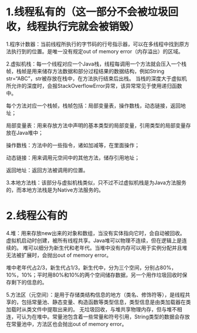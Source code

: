 # 1.线程私有的（这一部分不会被垃圾回收，线程执行完就会被销毁）
1.程序计数器：当前线程所执行的字节码的行号指示器，可以在多线程中找到原方法执行到的位置。是唯一没有规定out of memory error（内存溢出）的区域。

2.虚拟机栈：每一个线程对应一个Java栈，线程每调用一个方法就会压入一个栈帧，栈帧是用来储存方法数据和部分过程结果的数据结构，例如String str=“ABC”，str被存放在栈中，在方法执行结束后出栈。
当栈的深度大于虚拟机所允许的深度时，会报StackOverflowError异常，该异常常见于使用递归函数中。

每个方法对应一个栈帧，栈帧包括：局部变量表，操作数栈，动态链接，返回地址；

局部变量表：用来存放方法中声明的基本类型的局部变量，引用类型的局部变量存放在Java堆中；

操作数栈：方法中的一些指令，诸如加减等，在里面操作；

动态链接：用来调用元空间中的其他方法，储存引用地址；

返回地址：返回方法被调用的位置。

3.本地方法栈：该部分与虚拟机栈类似，只不过不过虚拟机栈是为Java方法服务的，而本地方法栈是为Native方法服务的。

# 2.线程公有的
4.堆：用来存放new出来的对象和数组，当没有实体指向它时，会自动被回收。
虚拟机启动时创建，被所有线程共享。Java堆可以物理不连续，但在逻辑上是连续的。
堆可以细分为新生代和老年代。当堆中没有内存可以用于实例分配并且堆无法被扩展时，会抛出out of memory error。

堆中老年代占2/3，新生代占1/3，新生代中，分为三个空间，分别占80%，10%，10%；平时用80%和10%的两个空间储存数据，另一个用作垃圾回收时保存剩下的信息的。

5.方法区（元空间）：是用于存储类结构信息的地方（类名、修饰符等），是线程共享的，包括常量池、静态变量、构造函数等类型信息，类型信息是由类加载器在类加载时从类文件中提取出来的。
无垃圾回收，与堆共享物理内存，但与堆不相连，可认为在堆中。常量池包含着一些常量和符号引用，String类型的数据会存放在常量池中，方法区也会抛出out of memory error。


